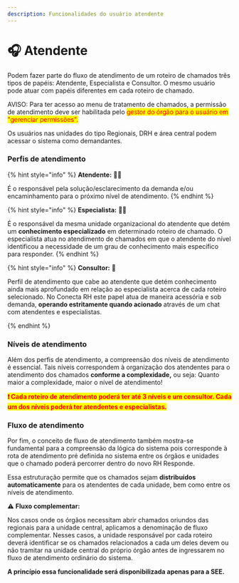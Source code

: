 ```yaml
---
description: Funcionalidades do usuário atendente
---
```


# 🎧 Atendente

Podem fazer parte do fluxo de atendimento de um roteiro de chamados três tipos de papéis: Atendente, Especialista e Consultor. O mesmo usuário pode atuar com papéis diferentes em cada roteiro de chamado.

AVISO: Para ter acesso ao menu de tratamento de chamados, a permissão de atendimento deve ser habilitada pelo <mark style="color:red;">gestor do órgão para o usuário em "gerenciar permissões".</mark>

Os usuários nas unidades do tipo Regionais, DRH e área central podem acessar o sistema como demandantes.



### Perfis de atendimento

{% hint style="info" %}
**Atendente:** 🙋‍♂

É o responsável pela solução/esclarecimento da demanda e/ou encaminhamento para o próximo nível de atendimento.&#x20;
{% endhint %}

{% hint style="info" %}
**Especialista:** 🙋‍♀️

É o responsável da mesma unidade organizacional do atendente que detém um **conhecimento especializado** em determinado roteiro de chamado. O especialista atua no atendimento de chamados em que o atendente do nível identificou a necessidade de um grau de conhecimento mais específico para responder.
{% endhint %}

{% hint style="info" %}
**Consultor:** 💁

Perfil de atendimento que cabe ao atendente que detém conhecimento ainda mais aprofundado em relação ao especialista acerca de cada roteiro selecionado. No Conecta RH este papel atua de maneira acessória e sob demanda, **operando estritamente quando acionado** através de um chat com atendentes e especialistas.


{% endhint %}

### Níveis de atendimento

Além dos perfis de atendimento, a compreensão dos níveis de atendimento é essencial. Tais níveis correspondem à organização dos atendentes para o atendimento dos chamados **conforme a complexidade,** ou seja: Quanto maior a complexidade, maior o nível de atendimento!

<mark style="color:red;">**❗ Cada roteiro de atendimento poderá ter até 3 níveis e um consultor. Cada  um dos níveis poderá ter atendentes e especialistas.**</mark>



### Fluxo de atendimento

Por fim, o conceito de fluxo de atendimento também mostra-se fundamental para a compreensão da lógica do sistema pois corresponde à rota de atendimento pré definida no sistema entre os órgãos e unidades que o chamado poderá percorrer dentro do novo RH Responde.&#x20;

Essa estruturação permite que os chamados sejam **distribuídos automaticamente** para os atendentes de cada unidade, bem como entre os níveis de atendimento.

⚠️ **Fluxo complementar:**&#x20;

Nos casos onde os órgãos necessitam abrir chamados oriundos das regionais para a unidade central, aplicamos a denominação de fluxo complementar. Nesses casos, a unidade responsável por cada roteiro deverá identificar se os chamados relacionados a cada um deles devem ou não tramitar na unidade central do próprio órgão antes de ingressarem no fluxo de atendimento ordinário do sistema.&#x20;

**A princípio essa funcionalidade será disponibilizada apenas para a SEE.**







